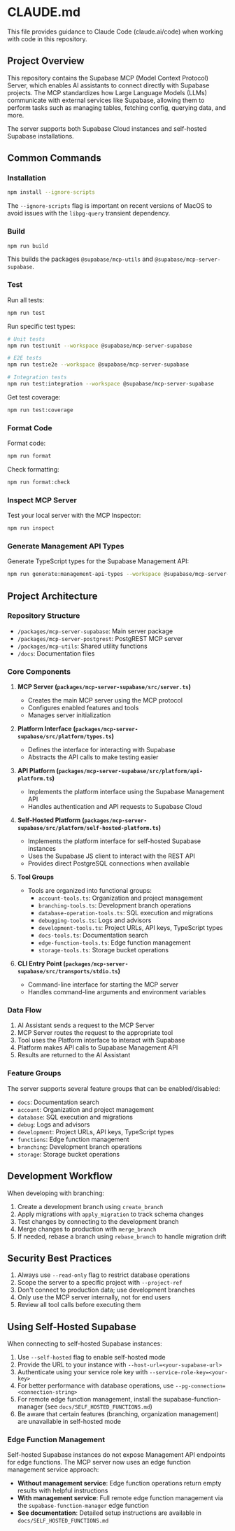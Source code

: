# CLAUDE.md

This file provides guidance to Claude Code (claude.ai/code) when working with code in this repository.

## Project Overview

This repository contains the Supabase MCP (Model Context Protocol) Server, which enables AI assistants to connect directly with Supabase projects. The MCP standardizes how Large Language Models (LLMs) communicate with external services like Supabase, allowing them to perform tasks such as managing tables, fetching config, querying data, and more.

The server supports both Supabase Cloud instances and self-hosted Supabase installations.

## Common Commands

### Installation

```bash
npm install --ignore-scripts
```

The `--ignore-scripts` flag is important on recent versions of MacOS to avoid issues with the `libpg-query` transient dependency.

### Build

```bash
npm run build
```

This builds the packages `@supabase/mcp-utils` and `@supabase/mcp-server-supabase`.

### Test

Run all tests:
```bash
npm run test
```

Run specific test types:
```bash
# Unit tests
npm run test:unit --workspace @supabase/mcp-server-supabase

# E2E tests
npm run test:e2e --workspace @supabase/mcp-server-supabase

# Integration tests
npm run test:integration --workspace @supabase/mcp-server-supabase
```

Get test coverage:
```bash
npm run test:coverage
```

### Format Code

Format code:
```bash
npm run format
```

Check formatting:
```bash
npm run format:check
```

### Inspect MCP Server

Test your local server with the MCP Inspector:
```bash
npm run inspect
```

### Generate Management API Types

Generate TypeScript types for the Supabase Management API:
```bash
npm run generate:management-api-types --workspace @supabase/mcp-server-supabase
```

## Project Architecture

### Repository Structure

- `/packages/mcp-server-supabase`: Main server package
- `/packages/mcp-server-postgrest`: PostgREST MCP server
- `/packages/mcp-utils`: Shared utility functions
- `/docs`: Documentation files

### Core Components

1. **MCP Server (`packages/mcp-server-supabase/src/server.ts`)**
   - Creates the main MCP server using the MCP protocol
   - Configures enabled features and tools
   - Manages server initialization

2. **Platform Interface (`packages/mcp-server-supabase/src/platform/types.ts`)**
   - Defines the interface for interacting with Supabase
   - Abstracts the API calls to make testing easier

3. **API Platform (`packages/mcp-server-supabase/src/platform/api-platform.ts`)**
   - Implements the platform interface using the Supabase Management API
   - Handles authentication and API requests to Supabase Cloud

4. **Self-Hosted Platform (`packages/mcp-server-supabase/src/platform/self-hosted-platform.ts`)**
   - Implements the platform interface for self-hosted Supabase instances
   - Uses the Supabase JS client to interact with the REST API
   - Provides direct PostgreSQL connections when available

4. **Tool Groups**
   - Tools are organized into functional groups:
     - `account-tools.ts`: Organization and project management
     - `branching-tools.ts`: Development branch operations
     - `database-operation-tools.ts`: SQL execution and migrations
     - `debugging-tools.ts`: Logs and advisors
     - `development-tools.ts`: Project URLs, API keys, TypeScript types
     - `docs-tools.ts`: Documentation search
     - `edge-function-tools.ts`: Edge function management
     - `storage-tools.ts`: Storage bucket operations

5. **CLI Entry Point (`packages/mcp-server-supabase/src/transports/stdio.ts`)**
   - Command-line interface for starting the MCP server
   - Handles command-line arguments and environment variables

### Data Flow

1. AI Assistant sends a request to the MCP Server
2. MCP Server routes the request to the appropriate tool
3. Tool uses the Platform interface to interact with Supabase
4. Platform makes API calls to Supabase Management API
5. Results are returned to the AI Assistant

### Feature Groups

The server supports several feature groups that can be enabled/disabled:
- `docs`: Documentation search
- `account`: Organization and project management
- `database`: SQL execution and migrations
- `debug`: Logs and advisors
- `development`: Project URLs, API keys, TypeScript types
- `functions`: Edge function management
- `branching`: Development branch operations
- `storage`: Storage bucket operations

## Development Workflow

When developing with branching:

1. Create a development branch using `create_branch`
2. Apply migrations with `apply_migration` to track schema changes
3. Test changes by connecting to the development branch
4. Merge changes to production with `merge_branch`
5. If needed, rebase a branch using `rebase_branch` to handle migration drift

## Security Best Practices

1. Always use `--read-only` flag to restrict database operations
2. Scope the server to a specific project with `--project-ref`
3. Don't connect to production data; use development branches
4. Only use the MCP server internally, not for end users
5. Review all tool calls before executing them

## Using Self-Hosted Supabase

When connecting to self-hosted Supabase instances:

1. Use `--self-hosted` flag to enable self-hosted mode
2. Provide the URL to your instance with `--host-url=<your-supabase-url>`
3. Authenticate using your service role key with `--service-role-key=<your-key>`
4. For better performance with database operations, use `--pg-connection=<connection-string>`
5. For remote edge function management, install the supabase-function-manager (see `docs/SELF_HOSTED_FUNCTIONS.md`)
6. Be aware that certain features (branching, organization management) are unavailable in self-hosted mode

### Edge Function Management

Self-hosted Supabase instances do not expose Management API endpoints for edge functions. The MCP server now uses an edge function management service approach:

- **Without management service**: Edge function operations return empty results with helpful instructions
- **With management service**: Full remote edge function management via the `supabase-function-manager` edge function
- **See documentation**: Detailed setup instructions are available in `docs/SELF_HOSTED_FUNCTIONS.md`

